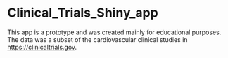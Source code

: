 # Clinical_Trials_Shiny_app
This app is a prototype and was created mainly for educational purposes. The data was a subset of the cardiovascular clinical studies in https://clinicaltrials.gov.
